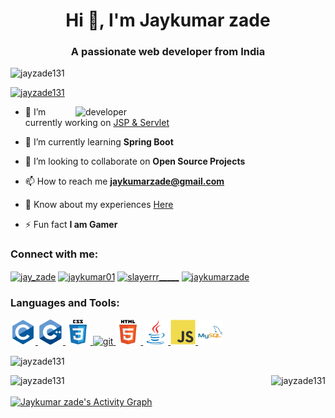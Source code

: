 <h1 align="center">Hi 👋, I'm Jaykumar zade</h1>
<h3 align="center">A passionate web developer from India</h3>

<p align="left"> <img src="https://komarev.com/ghpvc/?username=jayzade131&label=Profile%20views&color=0e75b6&style=flat" alt="jayzade131" /> </p>

<p align="left"> <a href="https://github.com/ryo-ma/github-profile-trophy"><img src="https://github-profile-trophy.vercel.app/?username=jayzade131" alt="jayzade131" /></a> </p>

<img align ="right" alt="developer" width="400" src="https://cdn.dribbble.com/users/1162077/screenshots/5403918/media/d5dccb5d5818cba2c8fa0cb15fb578b3.gif" alt="jaymadharchodh">

- 🔭 I’m currently working on [JSP & Servlet](git@github.com:Jayzade131/Basic-Banking-System-The-Spark-Foundation.git)

- 🌱 I’m currently learning **Spring Boot**

- 👯 I’m looking to collaborate on **Open Source Projects**

- 📫 How to reach me **jaykumarzade@gmail.com**

- 📄 Know about my experiences [Here](https://drive.google.com/file/d/1FqMi4acKpzP7BnpRRxeZLJUtg6zStRFO/view?usp=share_link)

- ⚡ Fun fact **I am Gamer**

<h3 align="left">Connect with me:</h3>
<p align="left">
<a href="https://twitter.com/jay_zade" target="blank"><img align="center" src="https://raw.githubusercontent.com/rahuldkjain/github-profile-readme-generator/master/src/images/icons/Social/twitter.svg" alt="jay_zade" height="30" width="40" /></a>
<a href="https://linkedin.com/in/jaykumar01" target="blank"><img align="center" src="https://raw.githubusercontent.com/rahuldkjain/github-profile-readme-generator/master/src/images/icons/Social/linked-in-alt.svg" alt="jaykumar01" height="30" width="40" /></a>
<a href="https://instagram.com/slayerrr_____" target="blank"><img align="center" src="https://raw.githubusercontent.com/rahuldkjain/github-profile-readme-generator/master/src/images/icons/Social/instagram.svg" alt="slayerrr_____" height="30" width="40" /></a>
<a href="https://www.hackerrank.com/jaykumarzade" target="blank"><img align="center" src="https://raw.githubusercontent.com/rahuldkjain/github-profile-readme-generator/master/src/images/icons/Social/hackerrank.svg" alt="jaykumarzade" height="30" width="40" /></a>
</p>

<h3 align="left">Languages and Tools:</h3>
<p align="left"> <a href="https://www.cprogramming.com/" target="_blank" rel="noreferrer"> <img src="https://raw.githubusercontent.com/devicons/devicon/master/icons/c/c-original.svg" alt="c" width="40" height="40"/> </a> <a href="https://www.w3schools.com/cpp/" target="_blank" rel="noreferrer"> <img src="https://raw.githubusercontent.com/devicons/devicon/master/icons/cplusplus/cplusplus-original.svg" alt="cplusplus" width="40" height="40"/> </a> <a href="https://www.w3schools.com/css/" target="_blank" rel="noreferrer"> <img src="https://raw.githubusercontent.com/devicons/devicon/master/icons/css3/css3-original-wordmark.svg" alt="css3" width="40" height="40"/> </a> <a href="https://git-scm.com/" target="_blank" rel="noreferrer"> <img src="https://www.vectorlogo.zone/logos/git-scm/git-scm-icon.svg" alt="git" width="40" height="40"/> </a> <a href="https://www.w3.org/html/" target="_blank" rel="noreferrer"> <img src="https://raw.githubusercontent.com/devicons/devicon/master/icons/html5/html5-original-wordmark.svg" alt="html5" width="40" height="40"/> </a> <a href="https://www.java.com" target="_blank" rel="noreferrer"> <img src="https://raw.githubusercontent.com/devicons/devicon/master/icons/java/java-original.svg" alt="java" width="40" height="40"/> </a> <a href="https://developer.mozilla.org/en-US/docs/Web/JavaScript" target="_blank" rel="noreferrer"> <img src="https://raw.githubusercontent.com/devicons/devicon/master/icons/javascript/javascript-original.svg" alt="javascript" width="40" height="40"/> </a> <a href="https://www.mysql.com/" target="_blank" rel="noreferrer"> <img src="https://raw.githubusercontent.com/devicons/devicon/master/icons/mysql/mysql-original-wordmark.svg" alt="mysql" width="40" height="40"/> </a> </p>

<p><img align="center" src="https://github-readme-streak-stats.herokuapp.com/?user=jayzade131&" alt="jayzade131" /></p>
<div>
<p><img align="left" src="https://github-readme-stats.vercel.app/api?username=jayzade131&show_icons=true&locale=en" alt="jayzade131" /></p>

<p><img align="right" src="https://github-readme-stats.vercel.app/api/top-langs?username=jayzade131&show_icons=true&locale=en&layout=compact" alt="jayzade131" /></p></div>
<br/><br/>
<a href="https://github.com/Jayzade131/github-readme-activity-graph"><img alt="Jaykumar zade's Activity Graph" src="https://activity-graph.herokuapp.com/graph?username=Jayzade131&bg_color=FFFFFF&color=118DFF&line=118DFF&point=118DFF&hide_border=true" /></a>



